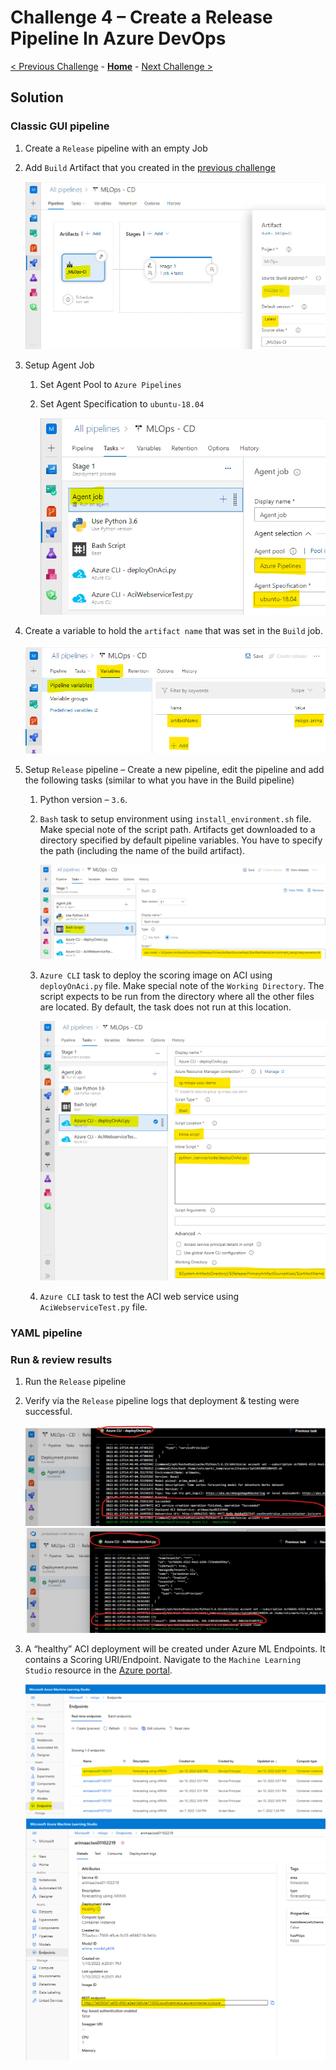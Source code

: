 # Challenge 4 – Create a Release Pipeline In Azure DevOps

[< Previous Challenge](./Solution-03.md) - **[Home](./README.md)** - [Next Challenge >](./Solution-05.md)

## Solution

### Classic GUI pipeline

1.  Create a `Release` pipeline with an empty Job
1.  Add `Build` Artifact that you created in the [previous challenge](Solution-03.md)

    ![addBuildArtifact](../images/Challenge-04/addBuildArtifact.png)

1.  Setup Agent Job
    1.  Set Agent Pool to `Azure Pipelines`
    1.  Set Agent Specification to `ubuntu-18.04`

        ![setupAgentJob](../images/Challenge-04/setupAgentJob.png)

1.  Create a variable to hold the `artifact name` that was set in the `Build` job.

    ![createArtifactNameVariable](../images/Challenge-04/createArtifactNameVariable.png)

1.  Setup `Release` pipeline – Create a new pipeline, edit the pipeline and add the following tasks (similar to what you have in the Build pipeline)
    1.  Python version – `3.6`.
    1.  `Bash` task to setup environment using `install_environment.sh` file. Make special note of the script path. Artifacts get downloaded to a directory specified by default pipeline variables. You have to specify the path (including the name of the build artifact).

        ![setupEnvironment](../images/Challenge-04/setupEnvironment.png)

    1.  `Azure CLI` task to deploy the scoring image on ACI using `deployOnAci.py` file. Make special note of the `Working Directory`. The script expects to be run from the directory where all the other files are located. By default, the task does not run at this location.

        ![deployOnAci](../images/Challenge-04/deployOnAci.png)

    1.  `Azure CLI` task to test the ACI web service using `AciWebserviceTest.py` file.

### YAML pipeline

### Run & review results

1.  Run the `Release` pipeline

1.  Verify via the `Release` pipeline logs that deployment & testing were successful.

    ![successfulAciDeployment](../images/Challenge-04/successfulAciDeployment.png)
    ![successfulTest](../images/Challenge-04/successfulTest.png)

1.  A “healthy” ACI deployment will be created under Azure ML Endpoints. It contains a Scoring URI/Endpoint. Navigate to the `Machine Learning Studio` resource in the [Azure portal](https://portal.azure.com).

    ![aciEndpoint](../images/Challenge-04/aciEndpoint.png)
    ![healthyEndpoint](../images/Challenge-04/healthyEndpoint.png)